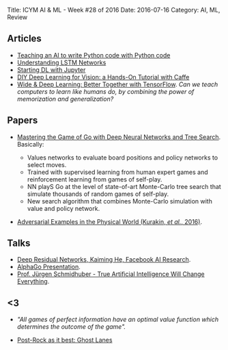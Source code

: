 Title: ICYM AI & ML - Week #28 of 2016
Date: 2016-07-16
Category: AI, ML, Review


## Articles

* [Teaching an AI to write Python code with Python code](http://www.benjamintd.com/blog/spynet/?utm_campaign=Artificial%2BIntelligence%2BWeekly&utm_medium=web&utm_source=Artificial_Intelligence_Weekly_42)
* [Understanding LSTM Networks](http://colah.github.io/posts/2015-08-Understanding-LSTMs/)
* [Starting DL with Jupyter](http://efavdb.com/deep-learning-with-jupyter-on-aws/)
* [DIY Deep Learning for Vision:  a Hands-On Tutorial with Caffe](https://docs.google.com/presentation/d/1UeKXVgRvvxg9OUdh_UiC5G71UMscNPlvArsWER41PsU/edit#slide=id.gc2fcdcce7_216_515)
* [Wide & Deep Learning: Better Together with TensorFlow](https://research.googleblog.com/2016/06/wide-deep-learning-better-together-with.html). *Can we teach computers to learn like humans do, by combining the power of memorization and generalization?*


## Papers

* [Mastering the Game of Go with Deep Neural Networks and Tree Search](https://gogameguru.com/i/2016/03/deepmind-mastering-go.pdf). Basically:

	- Values networks to evaluate board positions and policy networks to select moves.
	- Trained with supervised learning from human expert games and reinforcement learning from games of self-play.
	-  NN playS Go at the level of state-of-art Monte-Carlo tree search that simulate thousands of random games of self-play.
	- New search algorithm that combines Monte-Carlo simulation with value and policy network.

* [Adversarial Examples in the Physical World (Kurakin, *et al.*, 2016)](http://arxiv.org/pdf/1607.02533v1.pdf).


## Talks

* [Deep Residual Networks, Kaiming He, Facebook AI Research](http://icml.cc/2016/tutorials/icml2016_tutorial_deep_residual_networks_kaiminghe.pdf).
* [AlphaGo Presentation](http://www0.cs.ucl.ac.uk/staff/d.silver/web/Resources_files/AlphaGo_IJCAI.pdf).
* [Prof. Jürgen Schmidhuber - True Artificial Intelligence Will Change Everything](https://www.youtube.com/watch?v=XkltShNd6XE).


## <3

* *"All games of perfect information have an optimal value function which determines the outcome of the game".*

- [Post-Rock as it best: Ghost Lanes](https://diogenes.greedbag.com/buy/ghost-lanes-0/ )